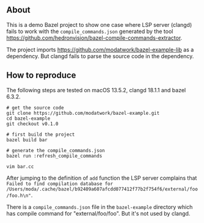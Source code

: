 ## About

This is a demo Bazel project to show one case where LSP server (clangd) fails to work with the `compile_commands.json` generated by the tool https://github.com/hedronvision/bazel-compile-commands-extractor.

The project imports https://github.com/modatwork/bazel-example-lib as a dependency. But clangd fails to parse the source code in the dependency.

## How to reproduce

The following steps are tested on macOS 13.5.2, clangd 18.1.1 and bazel 6.3.2.

```shell
# get the source code
git clone https://github.com/modatwork/bazel-example.git
cd bazel-example
git checkout v0.1.0

# first build the project
bazel build bar

# generate the compile_commands.json
bazel run :refresh_compile_commands

vim bar.cc
```

After jumping to the definition of `add` function the LSP server complains that `Failed to find compilation database for /Users/moda/.cache/bazel/b92409a607afcdd077412f77b2f754f6/external/foo/foo.h\n"`.

There is a `compile_commands.json` file in the `bazel-example` directory which has compile command for "external/foo/foo". But it's not used by clangd.
